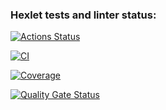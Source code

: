 ### Hexlet tests and linter status:
[![Actions Status](https://github.com/KryWeak/java-project-78/actions/workflows/hexlet-check.yml/badge.svg)](https://github.com/KryWeak/java-project-78/actions)

[![CI](https://github.com/KryWeak/java-project-78/actions/workflows/ci.yml/badge.svg)](https://github.com/KryWeak/java-project-78/actions/workflows/ci.yml)

[![Coverage](https://sonarcloud.io/api/project_badges/measure?project=KryWeak_java-project-78&metric=coverage)](https://sonarcloud.io/summary/new_code?id=KryWeak_java-project-78)

[![Quality Gate Status](https://sonarcloud.io/api/project_badges/measure?project=KryWeak_java-project-78&metric=alert_status)](https://sonarcloud.io/summary/new_code?id=KryWeak_java-project-78)